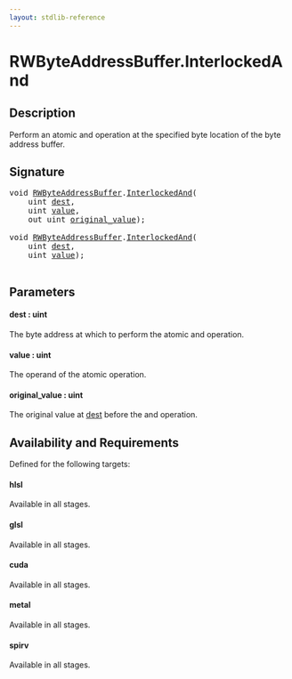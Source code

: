 ```yaml
---
layout: stdlib-reference
---
```


# RWByteAddressBuffer\.InterlockedAnd

## Description

Perform an atomic and operation at the specified byte
location of the byte address buffer.



## Signature 

<pre>
<span class="code_keyword">void</span> <a href="../types/rwbyteaddressbuffer-0126d/index.html" class="code_type">RWByteAddressBuffer</a>.<a href="interlockedand-0b.html">InterlockedAnd</a>(
    <span class="code_keyword">uint</span> <a href="interlockedand-0b.html#decl-dest" class="code_param">dest</a>,
    <span class="code_keyword">uint</span> <a href="interlockedand-0b.html#decl-value" class="code_param">value</a>,
    <span class="code_keyword">out</span> <span class="code_keyword">uint</span> <a href="interlockedand-0b.html#decl-original_value" class="code_param">original_value</a>);

<span class="code_keyword">void</span> <a href="../types/rwbyteaddressbuffer-0126d/index.html" class="code_type">RWByteAddressBuffer</a>.<a href="interlockedand-0b.html">InterlockedAnd</a>(
    <span class="code_keyword">uint</span> <a href="interlockedand-0b.html#decl-dest" class="code_param">dest</a>,
    <span class="code_keyword">uint</span> <a href="interlockedand-0b.html#decl-value" class="code_param">value</a>);

</pre>

## Parameters

####  <a id="decl-dest"></a>dest  : uint
The byte address at which to perform the atomic and operation.

####  <a id="decl-value"></a>value  : uint
The operand of the atomic operation.

####  <a id="decl-original_value"></a>original\_value  : uint
The original value at <span class='code'><a href="interlockedand-0b.html#decl-dest" class="code_param">dest</a></span> before the and operation.


## Availability and Requirements

Defined for the following targets:

#### hlsl
Available in all stages.

#### glsl
Available in all stages.

#### cuda
Available in all stages.

#### metal
Available in all stages.

#### spirv
Available in all stages.



